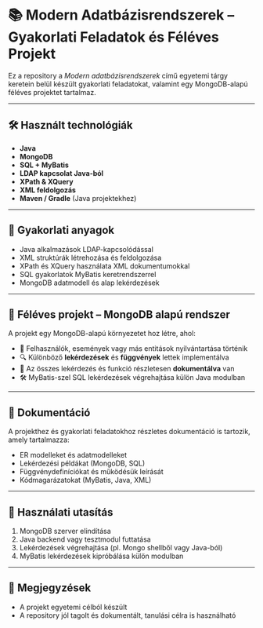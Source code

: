 # 📚 Modern Adatbázisrendszerek – Gyakorlati Feladatok és Féléves Projekt

Ez a repository a *Modern adatbázisrendszerek* című egyetemi tárgy keretein belül készült gyakorlati feladatokat, valamint egy MongoDB-alapú féléves projektet tartalmaz.

---

## 🛠️ Használt technológiák

- **Java**
- **MongoDB**
- **SQL + MyBatis**
- **LDAP kapcsolat Java-ból**
- **XPath & XQuery**
- **XML feldolgozás**
- **Maven / Gradle** (Java projektekhez)

---

## 🧪 Gyakorlati anyagok

- Java alkalmazások LDAP-kapcsolódással
- XML struktúrák létrehozása és feldolgozása
- XPath és XQuery használata XML dokumentumokkal
- SQL gyakorlatok MyBatis keretrendszerrel
- MongoDB adatmodell és alap lekérdezések

---

## 📁 Féléves projekt – MongoDB alapú rendszer

A projekt egy MongoDB-alapú környezetet hoz létre, ahol:

- 👤 Felhasználók, események vagy más entitások nyilvántartása történik
- 🔍 Különböző **lekérdezések** és **függvények** lettek implementálva
- 📝 Az összes lekérdezés és funkció részletesen **dokumentálva** van
- 🛠️ MyBatis-szel SQL lekérdezések végrehajtása külön Java modulban

---

## 📄 Dokumentáció

A projekthez és gyakorlati feladatokhoz részletes dokumentáció is tartozik, amely tartalmazza:

- ER modelleket és adatmodelleket
- Lekérdezési példákat (MongoDB, SQL)
- Függvénydefiníciókat és működésük leírását
- Kódmagarázatokat (MyBatis, Java, XML)

---

## 🧠 Használati utasítás

1. MongoDB szerver elindítása
2. Java backend vagy tesztmodul futtatása
3. Lekérdezések végrehajtása (pl. Mongo shellből vagy Java-ból)
4. MyBatis lekérdezések kipróbálása külön modulban

---

## 📌 Megjegyzések

- A projekt egyetemi célból készült
- A repository jól tagolt és dokumentált, tanulási célra is használható
